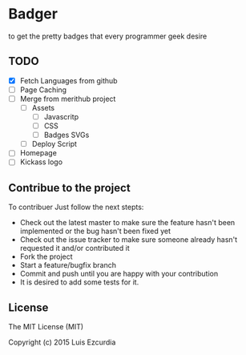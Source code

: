 # Badger

to get the pretty badges that every programmer geek desire

## TODO

- [x] Fetch Languages from github
- [ ] Page Caching
- [ ] Merge from merithub project
  - [ ] Assets
    - [ ] Javascritp
    - [ ] CSS
    - [ ] Badges SVGs
  - [ ] Deploy Script
- [ ] Homepage
- [ ] Kickass logo

## Contribue to the project

To contribuer Just follow the next stepts:

* Check out the latest master to make sure the feature hasn't been implemented or the bug hasn't been fixed yet
* Check out the issue tracker to make sure someone already hasn't requested it and/or contributed it
* Fork the project
* Start a feature/bugfix branch
* Commit and push until you are happy with your contribution
* It is desired to add some tests for it.

## License

The MIT License (MIT)

Copyright (c) 2015 Luis Ezcurdia
